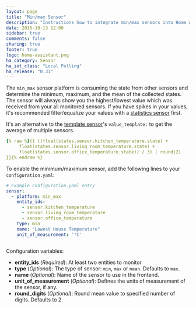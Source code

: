 ```yaml
---
layout: page
title: "Min/max Sensor"
description: "Instructions how to integrate min/max sensors into Home Assistant."
date: 2016-10-13 12:00
sidebar: true
comments: false
sharing: true
footer: true
logo: home-assistant.png
ha_category: Sensor
ha_iot_class: "Local Polling"
ha_release: "0.31"
---
```



The `min_max` sensor platform is consuming the state from other sensors and determine the minimum, maximum, and the mean of the collected states. The sensor will always show you the highest/lowest value which was received from your all monitored sensors. If you have spikes in your values, it's recommended filter/equalize your values with a [statistics sensor](/components/sensor.statistics/) first.

It's an alternative to the [template sensor](/components/sensor.template/)'s `value_template:` to get the average of multiple sensors.

```yaml
{% raw %}{{ ((float(states.sensor.kitchen_temperature.state) + 
     float(states.sensor.living_room_temperature.state) +
     float(states.sensor.office_temperature.state)) / 3) | round(2)
}}{% endraw %}
```

To enable the minimum/maximum sensor, add the following lines to your `configuration.yaml`:

```yaml
# Example configuration.yaml entry
sensor:
  - platform: min_max
    entity_ids:
      - sensor.kitchen_temperature
      - sensor.living_room_temperature
      - sensor.office_temperature
    type: min
    name: "Lowest House Temperature"
    unit_of_measurement: '°C'
    
```

Configuration variables:

- **entity_ids** (*Required*): At least two entities to monitor
- **type** (*Optional*): The type of sensor: `min`, `max` or `mean`. Defaults to `max`.
- **name** (*Optional*): Name of the sensor to use in the frontend.
- **unit_of_measurement** (*Optional*): Defines the units of measurement of the sensor, if any.
- **round_digits** (*Optional*): Round mean value to specified number of digits. Defaults to 2.
